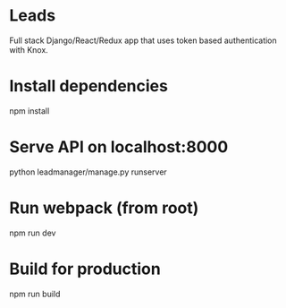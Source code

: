 # Leads


Full stack Django/React/Redux app that uses token based authentication with Knox.


# Install dependencies
npm install

# Serve API on localhost:8000
python leadmanager/manage.py runserver

# Run webpack (from root)
npm run dev

# Build for production
npm run build